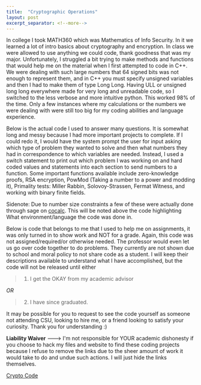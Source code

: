 ```yaml
---
title:  "Cryptographic Operations"
layout: post
excerpt_separator: <!--more-->
---
```


In college I took MATH360 which was Mathematics of Info Security. In it we learned a lot of intro basics about cryptography and encryption. In class we were allowed to use anything we could code, thank goodness that was my major. Unfortunately, I struggled a bit trying to make methods and functions that would help me on the material when I first attempted to code in C++. We were dealing with such large numbers that 64 signed bits was not enough to represent them, and in C++ you must specify unsigned variables and then I had to make them of type Long Long. Having ULL or unsigned long long everywhere made for very long and unreadable code, so I switched to the less verbose and more intuitive python. This worked 98% of the time. Only a few instances where my calculations or the numbers we were dealing with were still too big for my coding abilities and language experience.

<!--more-->

Below is the actual code I used to answer many questions. It is somewhat long and messy because I had more important projects to complete. If I could redo it, I would have the system prompt the user for input asking which type of problem they wanted to solve and then what numbers they had in correspondence to which variables are needed. Instead, I used a switch statement to print out which problem I was working on and hard coded values and statements into each section to send numbers to a function. Some important functions available include zero-knowledge proofs, RSA encryption, PowMod (Taking a number to a power and modding it), Primality tests: Miller Rabbin, Solovoy-Strassen, Fermat Witness, and working with binary finite fields.

Sidenote: Due to number size constraints a few of these were actually done through sage on [cocalc](https://cocalc.com). This will be noted above the code highlighting What environment/language the code was done in. 

Below is code that belongs to me that I used to help me on assignments, it was only turned in to show work and NOT for a grade. Again, this code was not assigned/required/or otherwise needed. The professor would even let us go over code together to do problems. They currently are not shown due to school and moral policy to not share code as a student. I will keep their descriptions available to understand what I have accomplished, but the code will not be released until either

>1. I get the OKAY from my academic advisor

*OR*

>2. I have since graduated.

It may be possible for you to request to see the code yourself as someone not attending CSU, looking to hire me, or a friend looking to satisfy your curiosity. Thank you for understanding :)

**Liability Waiver**
---> I'm not responsible for YOUR academic dishonesty if you choose to hack my files and website to find these coding projects because I refuse to remove the links due to the sheer amount of work it would take to do and undue such actions. I will just hide the links themselves.

[Crypto Code](https://github.com/Brocklli/class-code/blob/d612ab2e6159a233d8b9128e476c9d1d62748064/2021-01-01-Cryptography.md)